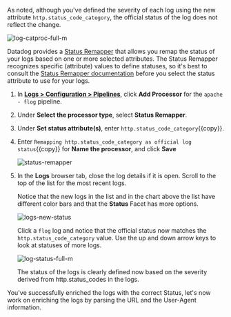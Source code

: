 As noted, although you've defined the severity of each log using the new attribute `http.status_code_category`, the official status of the log does not reflect the change.

![log-catproc-full-m](logspipeline/assets/log-catproc-full-m.png)

Datadog provides a <a href="https://docs.datadoghq.com/logs/processing/processors/?tab=ui#log-status-remapper" target="_blank">Status Remapper</a> that allows you remap the status of your logs based on one or more selected attributes. The Status Remapper recognizes specific (attribute) values to define statuses, so it's best to consult the <a href="https://docs.datadoghq.com/logs/processing/processors/?tab=ui#log-status-remapper" target="_blank">Status Remapper documentation</a> before you select the status attribute to use for your logs. 

1. In <a href="https://app.datadoghq.com/logs/pipelines" target="_blank">**Logs > Configuration > Pipelines**</a>, click **Add Processor** for the `apache - flog` pipeline.

2. Under **Select the processor type**, select **Status Remapper**.

3. Under **Set status attribute(s)**, enter `http.status_code_category`{{copy}}.

4. Enter `Remapping http.status_code_category as official log status`{{copy}} for **Name the processor**, and click **Save** 

    ![status-remapper](logspipeline/assets/status-remapper.png)

5. In the **Logs** browser tab, close the log details if it is open. Scroll to the top of the list for the most recent logs.

    Notice that the new logs in the list and in the chart above the list have different color bars and that the **Status** Facet has more options.
    
    ![logs-new-status](logspipeline/assets/logs-new-status.png)

    Click a `flog` log and notice that the official status now matches the `http.status_code_category` value. Use the up and down arrow keys to look at statuses of more logs.

    ![log-status-full-m](logspipeline/assets/log-status-full-m.png)

    The status of the logs is clearly defined now based on the severity derived from http.status_codes in the logs. 

You've successfully enriched the logs with the correct Status, let's now work on enriching the logs by parsing the URL and the User-Agent information.
